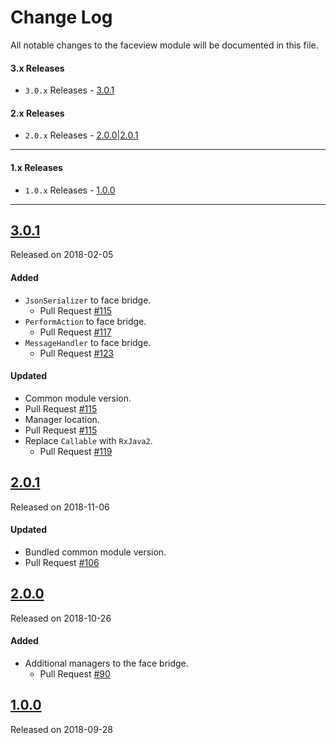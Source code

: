 # Change Log
All notable changes to the faceview module will be documented in this file.

#### 3.x Releases
- `3.0.x` Releases - [3.0.1](#300)

#### 2.x Releases
- `2.0.x` Releases - [2.0.0](#200)|[2.0.1](#201)
---
#### 1.x Releases
- `1.0.x` Releases - [1.0.0](#100)
---

## [3.0.1](https://maven.blockv.io/artifactory/webapp/#/artifacts/browse/tree/General/BLOCKv/io/blockv/sdk/faceview/3.0.1)
Released on 2018-02-05

#### Added
- `JsonSerializer` to face bridge.
  - Pull Request [#115](https://github.com/BLOCKvIO/android-sdk/pull/115)
- `PerformAction` to face bridge.
  - Pull Request [#117](https://github.com/BLOCKvIO/android-sdk/pull/117)
- `MessageHandler` to face bridge.
  - Pull Request [#123](https://github.com/BLOCKvIO/android-sdk/pull/123)
  
#### Updated
- Common module version.
 - Pull Request [#115](https://github.com/BLOCKvIO/android-sdk/pull/115)
- Manager location.
 - Pull Request [#115](https://github.com/BLOCKvIO/android-sdk/pull/115)
- Replace `Callable` with `RxJava2`.
  - Pull Request [#119](https://github.com/BLOCKvIO/android-sdk/pull/119)

## [2.0.1](https://maven.blockv.io/artifactory/webapp/#/artifacts/browse/tree/General/BLOCKv/io/blockv/sdk/faceview/2.0.1)
Released on 2018-11-06

#### Updated
- Bundled common module version.
 - Pull Request [#106](https://github.com/BLOCKvIO/android-sdk/pull/106)

## [2.0.0](https://maven.blockv.io/artifactory/webapp/#/artifacts/browse/tree/General/BLOCKv/io/blockv/sdk/faceview/2.0.0)
Released on 2018-10-26

#### Added
- Additional managers to the face bridge.
  - Pull Request [#90](https://github.com/BLOCKvIO/android-sdk/pull/90)

## [1.0.0](https://maven.blockv.io/artifactory/webapp/#/artifacts/browse/tree/General/BLOCKv/io/blockv/sdk/faceview/1.0.0)
Released on 2018-09-28
